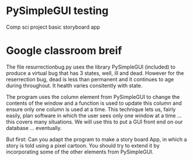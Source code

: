 # PySimpleGUI testing    
Comp sci project basic storyboard app    

# Google classroom breif    
The file resurrectionbug.py uses the library PySimpleGUI (included) to produce a virtual bug that has 3 states, well, ill and dead. However for the reserrection bug, dead is less than permanent and it continues to age during throughout. It health varies consitently with state. 

The program uses the column element from PySimpleGUI to change the contents of the window and a function is used to update this column and ensure only one column is used at a time.
This technique lets us, fairly easily, plan software in which the user sees only one window at a time ... this covers many situations.  We will use this to put a GUI front end on our database ... eventually.

But first: Can you adapt the program to make a story board App, in which a story is told using a pixel cartoon.  You should try to extend it by incorporating some of the other elements from PySimpleGUI.